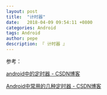 ```yaml
---
layout: post
title:  "计时器"
date:   2018-04-09 09:54:11 +0800
categories: Android
tags: Android
author: pepe
description: 『 计时器 』
---
```






参考：

[android中的定时器 - CSDN博客](https://blog.csdn.net/qq_20198405/article/details/56481531)

[Android中常用的几种定时器 - CSDN博客](https://blog.csdn.net/godiors_163/article/details/74644466)



